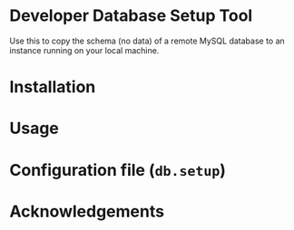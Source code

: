 # Developer Database Setup Tool
Use this to copy the schema (no data) of a remote MySQL database to an instance
running on your local machine. 

# Installation

# Usage

# Configuration file (`db.setup`)

# Acknowledgements
